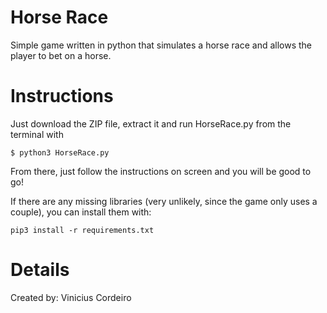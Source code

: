 # Horse Race
Simple game written in python that simulates a horse race and allows the player to bet on a horse.

# Instructions
Just download the ZIP file, extract it and run HorseRace.py from the terminal with
```
$ python3 HorseRace.py
```
From there, just follow the instructions on screen and you will be good to go!

If there are any missing libraries (very unlikely, since the game only uses a couple), you can install them with:

```
pip3 install -r requirements.txt
```

# Details
Created by: Vinicius Cordeiro
